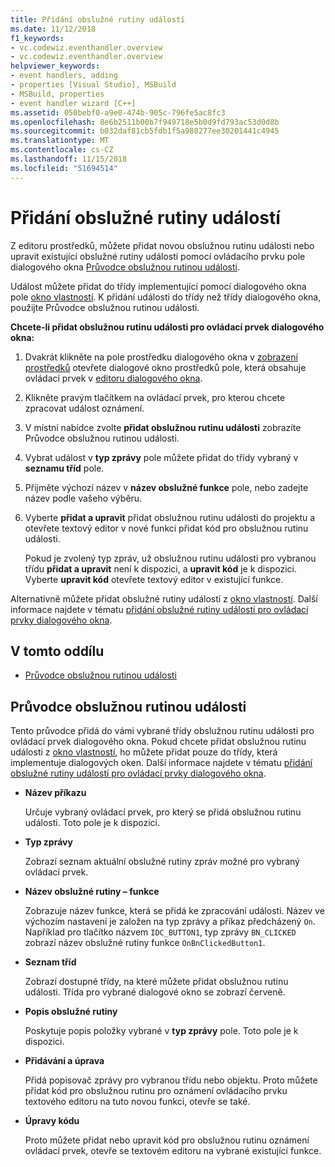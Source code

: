 ```yaml
---
title: Přidání obslužné rutiny událostí
ms.date: 11/12/2018
f1_keywords:
- vc.codewiz.eventhandler.overview
- vc.codewiz.eventhandler.overview
helpviewer_keywords:
- event handlers, adding
- properties [Visual Studio], MSBuild
- MSBuild, properties
- event handler wizard [C++]
ms.assetid: 050bebf0-a9e0-474b-905c-796fe5ac8fc3
ms.openlocfilehash: 8e6b2511b00b7f949718e5b0d9fd793ac53d0d8b
ms.sourcegitcommit: b032daf81cb5fdb1f5a988277ee30201441c4945
ms.translationtype: MT
ms.contentlocale: cs-CZ
ms.lasthandoff: 11/15/2018
ms.locfileid: "51694514"
---
```

# <a name="add-an-event-handler"></a>Přidání obslužné rutiny událostí

Z editoru prostředků, můžete přidat novou obslužnou rutinu události nebo upravit existující obslužné rutiny události pomocí ovládacího prvku pole dialogového okna [Průvodce obslužnou rutinou události](#event-handler-wizard).

Událost můžete přidat do třídy implementující pomocí dialogového okna pole [okno vlastností](/visualstudio/ide/reference/properties-window). K přidání události do třídy než třídy dialogového okna, použijte Průvodce obslužnou rutinou události.

**Chcete-li přidat obslužnou rutinu události pro ovládací prvek dialogového okna:**

1. Dvakrát klikněte na pole prostředku dialogového okna v [zobrazení prostředků](../windows/resource-view-window.md) otevřete dialogové okno prostředků pole, která obsahuje ovládací prvek v [editoru dialogového okna](../windows/dialog-editor.md).

1. Klikněte pravým tlačítkem na ovládací prvek, pro kterou chcete zpracovat událost oznámení.

1. V místní nabídce zvolte **přidat obslužnou rutinu události** zobrazíte Průvodce obslužnou rutinou události.

1. Vybrat událost v **typ zprávy** pole můžete přidat do třídy vybraný v **seznamu tříd** pole.

1. Přijměte výchozí název v **název obslužné funkce** pole, nebo zadejte název podle vašeho výběru.

1. Vyberte **přidat a upravit** přidat obslužnou rutinu události do projektu a otevřete textový editor v nové funkci přidat kód pro obslužnou rutinu události.

   Pokud je zvolený typ zpráv, už obslužnou rutinu události pro vybranou třídu **přidat a upravit** není k dispozici, a **upravit kód** je k dispozici. Vyberte **upravit kód** otevřete textový editor v existující funkce.

Alternativně můžete přidat obslužné rutiny událostí z [okno vlastností](/visualstudio/ide/reference/properties-window). Další informace najdete v tématu [přidání obslužné rutiny událostí pro ovládací prvky dialogového okna](../windows/adding-event-handlers-for-dialog-box-controls.md).

## <a name="in-this-section"></a>V tomto oddílu

- [Průvodce obslužnou rutinou události](#event-handler-wizard)

## <a name="event-handler-wizard"></a>Průvodce obslužnou rutinou události

Tento průvodce přidá do vámi vybrané třídy obslužnou rutinu události pro ovládací prvek dialogového okna. Pokud chcete přidat obslužnou rutinu události z [okno vlastností](/visualstudio/ide/reference/properties-window), ho můžete přidat pouze do třídy, která implementuje dialogových oken. Další informace najdete v tématu [přidání obslužné rutiny událostí pro ovládací prvky dialogového okna](../windows/adding-event-handlers-for-dialog-box-controls.md).

- **Název příkazu**

  Určuje vybraný ovládací prvek, pro který se přidá obslužnou rutinu události. Toto pole je k dispozici.

- **Typ zprávy**

  Zobrazí seznam aktuální obslužné rutiny zpráv možné pro vybraný ovládací prvek.

- **Název obslužné rutiny – funkce**

  Zobrazuje název funkce, která se přidá ke zpracování události. Název ve výchozím nastavení je založen na typ zprávy a příkaz předcházený `On`. Například pro tlačítko názvem `IDC_BUTTON1`, typ zprávy `BN_CLICKED` zobrazí název obslužné rutiny funkce `OnBnClickedButton1`.

- **Seznam tříd**

  Zobrazí dostupné třídy, na které můžete přidat obslužnou rutinu události. Třída pro vybrané dialogové okno se zobrazí červeně.

- **Popis obslužné rutiny**

  Poskytuje popis položky vybrané v **typ zprávy** pole. Toto pole je k dispozici.

- **Přidávání a úprava**

  Přidá popisovač zprávy pro vybranou třídu nebo objektu. Proto můžete přidat kód pro obslužnou rutinu pro oznámení ovládacího prvku textového editoru na tuto novou funkci, otevře se také.

- **Úpravy kódu**

  Proto můžete přidat nebo upravit kód pro obslužnou rutinu oznámení ovládací prvek, otevře se textovém editoru na vybrané existující funkce.
